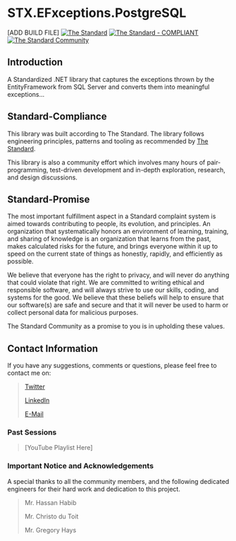 # STX.EFxceptions.PostgreSQL

[ADD BUILD FILE]
[![The Standard](https://img.shields.io/github/v/release/hassanhabib/The-Standard?filter=v2.10.2&style=default&label=Standard%20Version&color=2ea44f)](https://github.com/hassanhabib/The-Standard)
[![The Standard - COMPLIANT](https://img.shields.io/badge/The_Standard-COMPLIANT-2ea44f)](https://github.com/hassanhabib/The-Standard)
[![The Standard Community](https://img.shields.io/discord/934130100008538142?color=%237289da&label=The%20Standard%20Community&logo=Discord)](https://discord.gg/vdPZ7hS52X)

## Introduction

A Standardized .NET library that captures the exceptions thrown by the EntityFramework from SQL Server and converts them into meaningful exceptions...

## Standard-Compliance
This library was built according to The Standard. The library follows engineering principles, patterns and tooling as recommended by [The Standard](https://github.com/hassanhabib/The-Standard).

This library is also a community effort which involves many hours of pair-programming, test-driven development and in-depth exploration, research, and design discussions.

## Standard-Promise
The most important fulfillment aspect in a Standard complaint system is aimed towards contributing to people, its evolution, and principles.
An organization that systematically honors an environment of learning, training, and sharing of knowledge is an organization that learns from the past, makes calculated risks for the future, 
and brings everyone within it up to speed on the current state of things as honestly, rapidly, and efficiently as possible. 
 
We believe that everyone has the right to privacy, and will never do anything that could violate that right.
We are committed to writing ethical and responsible software, and will always strive to use our skills, coding, and systems for the good.
We believe that these beliefs will help to ensure that our software(s) are safe and secure and that it will never be used to harm or collect personal data for malicious purposes.
 
The Standard Community as a promise to you is in upholding these values.

## Contact Information

If you have any suggestions, comments or questions, please feel free to contact me on:

>[Twitter](https://twitter.com/hassanrezkhabib)
>
>[LinkedIn](https://www.linkedin.com/in/hassanrezkhabib/)
>
>[E-Mail](mailto:hassanhabib@live.com)

### Past Sessions

>[YouTube Playlist Here]


### Important Notice and Acknowledgements
A special thanks to all the community members, and the following dedicated engineers for their hard work and dedication to this project.
>Mr. Hassan Habib
>
>Mr. Christo du Toit
>
>Mr. Gregory Hays
